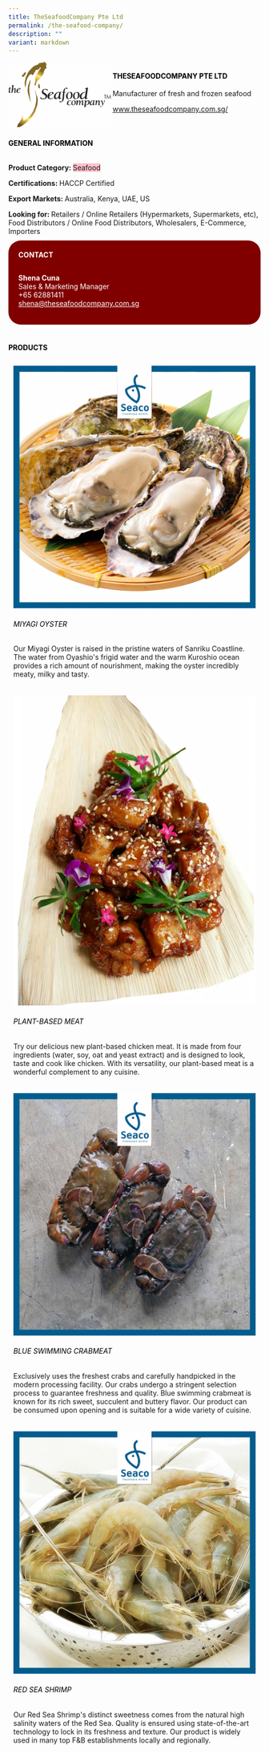 ```yaml
---
title: TheSeafoodCompany Pte Ltd
permalink: /the-seafood-company/
description: ""
variant: markdown
---
```

<div class="flex-paragraph"> 
<p style="text-transform: uppercase">
</p>
</div> 
<div class="flex-container" style="display: flex; flex-wrap: wrap;"> 
<div class="card sgds" style="flex: 1 1 40%; display: block;">
<img src="/images/seafood_company_logo.jpg">
</div> 
<div class="card-sgds" style="flex: 1 1 58%; display: block; margin-left: 3px"> 
<h4 style="text-transform: uppercase; color: black;">
<b>TheSeafoodCompany Pte Ltd
</b>
</h4> 
<p>Manufacturer of fresh and frozen seafood
</p> 
<p>
<a href="https://www.theseafoodcompany.com.sg/" target="_blank">www.theseafoodcompany.com.sg/
</a>
</p> 
</div> 
</div> 
<h4 style="text-transform: uppercase; color: black;">
<b>General Information
</b>
</h4> 
<div class="flex-container" style="display: flex; flex-wrap: wrap;"> 
<div class="card sgds" style="flex: 1 1 65%; display: block; align-self: stretch"> 
<div class="flex-paragraph"> 
<p>
<b>Product Category: 
</b>
<span style="background-color: pink; border-radius: 10 px;">Seafood
</span>
</p> 
<p>
<b>Certifications: 
</b>HACCP Certified
</p> 
<p>
<b>Export Markets: 
</b>Australia, Kenya, UAE, US
</p> 
<p style="margin-bottom: 10px;">
<b>Looking for: 
</b>Retailers / Online Retailers (Hypermarkets, Supermarkets, etc), Food Distributors / Online Food Distributors, Wholesalers, E-Commerce, Importers
</p> 
</div> 
</div> 
<div class="card sgds" style="flex: 1 1 35%; padding: 10px; display: block; background-color: maroon; border-radius: 25px; align-self: center;"> 
<h4 style="color: white; margin-top: 10px; margin-left: 10px;">CONTACT
</h4> 
<div class="flex-paragraph"> 
<p style="padding: 10px; color: white;">
<b>Shena Cuna
</b>
<br>Sales &amp; Marketing Manager
<br>+65 62881411
<br>
<a href="mailto:shena@theseafoodcompany.com.sg" style="color: white;">shena@theseafoodcompany.com.sg
</a>
</p> 
</div> 
</div> 
</div> 
<br> 
<h4 style="text-transform: uppercase; color: black;">
<b>products
</b>
</h4> 
<div style="display: flex; flex-wrap: wrap;"> 
<div class="card sgds" style="flex: 1 1 47%; margin: 10px; display: block;"> 
<div class="flex-image" style="display: block;">
<img src="/images/seafood_company_product1.jpg">
</div> 
<div class="flex-paragraph"> 
<h6 style="text-transform: uppercase; color: black;">Miyagi Oyster
</h6> 
<p>Our Miyagi Oyster is raised in the pristine waters of Sanriku Coastline. The water from Oyashio's frigid water and the warm Kuroshio ocean provides a rich amount of nourishment, making the oyster incredibly meaty, milky and tasty.
</p>
</div> 
</div> 
<div class="card sgds" style="flex: 1 1 47%; margin: 10px; display: block;"> 
<div class="flex-image" style="display: block;">
<img src="/images/plantbasedmeat.png">
</div> 
<div class="flex-paragraph"> 
<h6 style="text-transform: uppercase; color: black;">Plant-based Meat
</h6> 
<p>Try our delicious new plant-based chicken meat. It is made from four ingredients (water, soy, oat and yeast extract) and is designed to look, taste and cook like chicken. With its versatility, our plant-based meat is a wonderful complement to any cuisine.
</p>
</div> 
</div> 
<div class="card sgds" style="flex: 1 1 47%; margin: 10px; display: block;"> 
<div class="flex-image" style="display: block;">
<img src="/images/seafood_company_product2.jpg">
</div> 
<div class="flex-paragraph"> 
<h6 style="text-transform: uppercase; color: black;">Blue Swimming Crabmeat
</h6> 
<p>Exclusively uses the freshest crabs and carefully handpicked in the modern processing facility. Our crabs undergo a stringent selection process to guarantee freshness and quality. Blue swimming crabmeat is known for its rich sweet, succulent and buttery flavor. Our product can be consumed upon opening and is suitable for a wide variety of cuisine.
</p>
</div> 
</div> 
<div class="card sgds" style="flex: 1 1 47%; margin: 10px; display: block;"> 
<div class="flex-image" style="display: block;">
<img src="/images/seafood_company_product4.jpg">
</div> 
<div class="flex-paragraph"> 
<h6 style="text-transform: uppercase; color: black;">Red Sea Shrimp
</h6> 
<p>Our Red Sea Shrimp's distinct sweetness comes from the natural high salinity waters of the Red Sea. Quality is ensured using state-of-the-art technology to lock in its freshness and texture. Our product is widely used in many top F&amp;B establishments locally and regionally.
</p>
</div> 

</div></div>